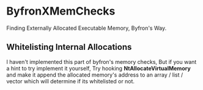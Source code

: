 
# ByfronXMemChecks

Finding Externally Allocated Executable Memory, Byfron's Way.


## Whitelisting Internal Allocations

I haven't implemented this part of byfron's memory checks, But if you want a hint to try implement it yourself, Try hooking **NtAllocateVirtualMemory** and make it append the allocated memory's address to an array / list / vector which will determine if its whitelisted or not.
